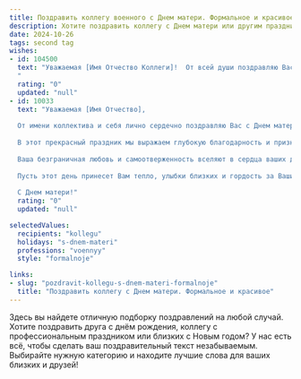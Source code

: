 ```yaml
---
title: Поздравить коллегу военного с Днем матери. Формальное и красивое
description: Хотите поздравить коллегу с Днем матери или другим праздником? Наш ИИ создаст незабываемое поздравление, а вы обязательно выделитесь среди других.  
date: 2024-10-26
tags: second tag
wishes:
- id: 104500
  text: "Уважаемая [Имя Отчество Коллеги]!  От всей души поздравляю Вас с Днём матери! Желаю Вам крепкого здоровья, семейного благополучия и радости от общения с Вашими детьми. Пусть Ваша любовь и забота всегда окружают Вас, а военная служба не мешает Вам наслаждаться счастьем материнства.
  "
  rating: "0"
  updated: "null"
- id: 10033
  text: "Уважаемая [Имя Отчество],
  
  От имени коллектива и себя лично сердечно поздравляю Вас с Днем матери!
  
  В этот прекрасный праздник мы выражаем глубокую благодарность и признательность за Ваш материнский подвиг. Вы не только являетесь образцовым военным, но и заботливой и любящей мамой.
  
  Ваша безграничная любовь и самоотверженность вселяют в сердца ваших детей силу, мужество и уверенность в завтрашнем дне. Благодаря Вашей мудрости и поддержке они вырастут достойными людьми, верными защитниками нашей Родины.
  
  Пусть этот день принесет Вам тепло, улыбки близких и гордость за Ваших замечательных детей. Желаем Вам крепкого здоровья, семейного благополучия, новых свершений и неизменной поддержки родных.
  
  С Днем матери!"
  rating: "0"
  updated: "null"

selectedValues:
  recipients: "kollegu"
  holidays: "s-dnem-materi"
  professions: "voennyy"
  style: "formalnoje"

links:
- slug: "pozdravit-kollegu-s-dnem-materi-formalnoje"
  title: "Поздравить коллегу с Днем матери. Формальное и красивое"
---
```


Здесь вы найдете отличную подборку поздравлений на любой случай.
Хотите поздравить друга с днём рождения, коллегу с профессиональным праздником или близких с Новым годом? У нас есть всё, чтобы сделать ваш поздравительный текст незабываемым. Выбирайте нужную категорию и находите лучшие слова для ваших близких и друзей!
